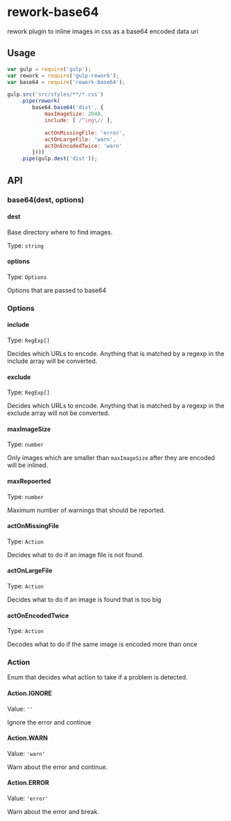 # rework-base64
rework plugin to inline images in css as a base64 encoded data uri

## Usage

```javascript
var gulp = require('gulp');
var rework = require('gulp-rework');
var base64 = require('rework-base64');

gulp.src('src/styles/**/*.css')
    .pipe(rework(
        base64.base64('dist', {
            maxImageSize: 2048,
            include: [ /^img\// ],

            actOnMissingFile: 'error',
            actOnLargeFile: 'warn',
            actOnEncodedTwice: 'warn'
        })))
    .pipe(gulp.dest('dist'));
```

## API

### base64(dest, options)

#### dest

Base directory where to find images.

Type: `string`

#### options

Type: `Options`

Options that are passed to base64

### Options

#### include

Type: `RegExp[]`

Decides which URLs to encode. Anything that is matched by a regexp in the include array will be converted.

#### exclude

Type: `RegExp[]`

Decides which URLs to encode. Anything that is matched by a regexp in the exclude array will not be converted.

#### maxImageSize

Type: `number`

Only images which are smaller than `maxImageSize` after they are encoded will be inlined.

#### maxRepoerted

Type: `number`

Maximum number of warnings that should be reported.

#### actOnMissingFile

Type: `Action`

Decides what to do if an image file is not found.

#### actOnLargeFile

Type: `Action`

Decides what to do if an image is found that is too big

#### actOnEncodedTwice

Type: `Action`

Decodes what to do if the same image is encoded more than once

### Action

Enum that decides what action to take if a problem is detected.

#### Action.IGNORE

Value: `''`

Ignore the error and continue

#### Action.WARN

Value: `'warn'`

Warn about the error and continue.

#### Action.ERROR

Value: `'error'`

Warn about the error and break.
